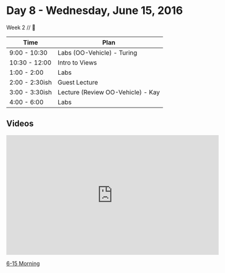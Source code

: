 # Day 8 - Wednesday, June 15, 2016 

Week 2 // :blue_heart:

Time       | Plan     |
----------------|-------
9:00 - 10:30  | Labs (OO-Vehicle) - Turing
10:30 - 12:00   | Intro to Views
1:00 - 2:00    | Labs
2:00 - 2:30ish    | Guest Lecture
3:00 - 3:30ish    | Lecture (Review OO-Vehicle) - Kay
4:00 - 6:00 | Labs

## Videos
<iframe width="560" height="315" src="https://www.youtube.com/embed/TsdjppBvSrg?rel=0&modestbranding=1" frameborder="0" allowfullscreen></iframe><p><a href="https://www.youtube.com/watch?v=TsdjppBvSrg">6-15 Morning</a></p>




